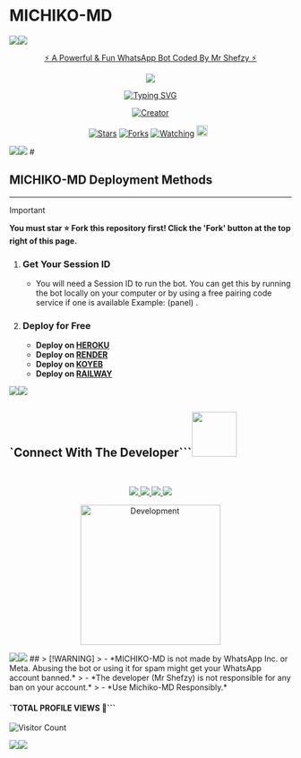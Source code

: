 # MICHIKO-MD
   <a><img src='https://i.imgur.com/LyHic3i.gif'/></a><a><img src='https://i.imgur.com/LyHic3i.gif'/></a>
<p align="center"> 
<u>⚡ A Powerful & Fun WhatsApp Bot Coded By Mr Shefzy ⚡</u>
</p>
<p align="center">
<img src="https://files.catbox.moe/jd0s4p.jpg"/>       
<p align="center">
  <a href="https://git.io/typing-svg"><img src="https://readme-typing-svg.demolab.com?font=EB+Garamond&weight=800&size=28&duration=4000&pause=1000&random=false&width=435&lines=•+MICHIKO-MD+•;MULTI-DEVICE+WHATSAPP+BOT;DEVELOPED+BY+MR+SHEFZY;ALL+HAIL+LORD+SHEFZY" alt="Typing SVG" /></a>
</p> 
<p align="center">
<a href="#"><img title="Creator" src="https://img.shields.io/badge/Creator-MR_SHEFZY-blue.svg?style=for-the-badge&logo=github"></a>
</p>
<p align="center">
<a href="https://github.com/Mrshefzy/MICHIKO-MD/stargazers/"><img title="Stars" src="https://img.shields.io/github/stars/Mrshefzy/MICHIKO-MD?color=blue&style=flat-square"></a>
<a href="https://github.com/Mrshefzy/MICHIKO-MD/network/members"><img title="Forks" src="https://img.shields.io/github/forks/Mrshefzy/MICHIKO-MD?color=yellow&style=flat-square"></a>
<a href="https://github.com/Mrshefzy/MICHIKO-MD/watchers"><img title="Watching" src="https://img.shields.io/github/watchers/YOUR_GITHUB_USERNAME/MICHIKO-MD?label=Watchers&color=red&style=flat-square"></a>
<a href="https://github.com/Mrshefzy/MICHIKO-MD/graphs/commit-activity"><img height="20" src="https://img.shields.io/badge/Maintained-Yes-green.svg"></a>  
</p>
<a><img src='https://i.imgur.com/LyHic3i.gif'/></a><a><img src='https://i.imgur.com/LyHic3i.gif'/></a>
#

## MICHIKO-MD Deployment Methods
---
> [!IMPORTANT]
> **You must star ⭐ Fork this repository first! Click the 'Fork' button at the top right of this page.**

1.  ### Get Your Session ID
    *   You will need a Session ID to run the bot. You can get this by running the bot locally on your computer or by using a free pairing code service if one is available Example: (panel) .

2.  ### Deploy for Free
    *   **Deploy on [HEROKU](https://dashboard.heroku.com/new?template=https://github.com/Mrshefzy/MICHIKO-MD)**
    *   **Deploy on [RENDER](https://dashboard.render.com/new?template=https://github.com/Mrshefzy/MICHIKO-MD)**
    *   **Deploy on [KOYEB](https://app.koyeb.com/auth/signup)**
    *   **Deploy on [RAILWAY](https://railway.app/login)**

<a><img src='https://i.imgur.com/LyHic3i.gif'/></a><a><img src='https://i.imgur.com/LyHic3i.gif'/></a>

## `Connect With The Developer```<img src="https://github.com/Mrshefzy/raw/main/assets/mdImages/handshake.gif" width ="80"></h1> 
 <br> 
<p align="center">
<a href="https://wa.me/2348082369566"><img src="https://img.shields.io/badge/Contact_Mr_Shefzy-25D366?style=for-the-badge&logo=whatsapp&logoColor=white" />
<a href="https://whatsapp.com/channel/0029VbAVdF34dTnBNyhIaI2q"><img src="https://img.shields.io/badge/Join_Official_Channel-25D366?style=for-the-badge&logo=whatsapp&logoColor=white" />
<a href="https://www.youtube.com/@YOUR_YOUTUBE_CHANNEL"><img src="https://img.shields.io/badge/Subscribe-ff0000?style=for-the-badge&logo=youtube&logoColor=white" />
<a href="https://t.me/shefzytech"><img src="https://img.shields.io/badge/Join_Telegram_Channel-2CA5E0?style=for-the-badge&logo=telegram&logoColor=white" />
<br>
<p align="center">
<img alt="Development" width="250" src="https://media2.giphy.com/media/W9tBvzTXkQopi/giphy.gif?cid=6c09b952xu6syi1fyqfyc04wcfk0qvqe8fd7sop136zxfjyn&ep=v1_internal_gif_by_id&rid=giphy.gif&ct=g" /> </p>
<a><img src='https://i.imgur.com/LyHic3i.gif'/></a><a><img src='https://i.imgur.com/LyHic3i.gif'/></a>
##
> [!WARNING]
> - *MICHIKO-MD is not made by WhatsApp Inc. or Meta. Abusing the bot or using it for spam might get your WhatsApp account banned.*
> - *The developer (Mr Shefzy) is not responsible for any ban on your account.*
> - *Use Michiko-MD Responsibly.*
  
  #### `TOTAL PROFILE VIEWS 🧚```
![Visitor Count](https://profile-counter.glitch.me/Mrshefzy/count.svg)

<a><img src='https://i.imgur.com/LyHic3i.gif'/></a><a><img src='https://i.imgur.com/LyHic3i.gif'/></a>